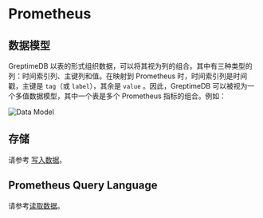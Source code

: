 # Prometheus

## 数据模型

GreptimeDB 以表的形式组织数据，可以将其视为列的组合。其中有三种类型的列：时间索引列、主键列和值。在映射到 Prometheus 时，时间索引列是时间戳，主键是 `tag`（或 `label`），其余是 `value` 。因此，GreptimeDB 可以被视为一个多值数据模型，其中一个表是多个 Prometheus 指标的组合。例如：

![Data Model](/PromQL-multi-value-data-model.png)

## 存储

请参考 [写入数据](../write-data/prometheus.md)。

## Prometheus Query Language

请参考[读取数据](../query-data/promql.md)。